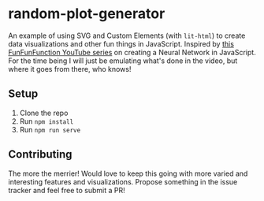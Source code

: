 # random-plot-generator
An example of using SVG and Custom Elements (with `lit-html`) to create data visualizations and other fun things in JavaScript.  Inspired by [this FunFunFunction YouTube series](https://www.youtube.com/playlist?list=PL0zVEGEvSaeGmPpG8tAaqSmf3k56LPwiF) on creating a Neural Network in JavaScript.  For the time being I will just be emulating what's done in the video, but where it goes from there, who knows!

## Setup
1. Clone the repo
1. Run `npm install`
1. Run `npm run serve`

## Contributing
The more the merrier!  Would love to keep this going with more varied and interesting features and visualizations.  Propose something in the issue tracker and feel free to submit a PR!